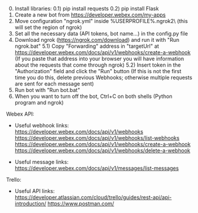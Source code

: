 0) Install libraries:
0.1) pip install requests
0.2) pip install Flask
1) Create a new bot from https://developer.webex.com/my-apps
2) Move configuration "ngrok.yml" inside %USERPROFILE%\.ngrok2\ (this will set the region of ngrok)
3) Set all the necessary data (API tokens, bot name...) in the config.py file
4) Download ngrok (https://ngrok.com/download) and run it with "Run ngrok.bat"
5.1) Copy "Forwarding" address in "targetUrl" at https://developer.webex.com/docs/api/v1/webhooks/create-a-webhook
	(If you paste that address into your browser you will have information about the requests that come through ngrok)
5.2) Insert token in the "Authorization" field and click the "Run" button
	(If this is not the first time you do this, delete previous Webhooks; otherwise multiple requests are sent for each message sent)
6) Run bot with "Run bot.bat"
7) When you want to turn off the bot, Ctrl+C on both shells (Python program and ngrok)



Webex API:
- Useful webhook links:
	https://developer.webex.com/docs/api/v1/webhooks
	https://developer.webex.com/docs/api/v1/webhooks/list-webhooks
	https://developer.webex.com/docs/api/v1/webhooks/create-a-webhook
	https://developer.webex.com/docs/api/v1/webhooks/delete-a-webhook

- Useful message links:
	https://developer.webex.com/docs/api/v1/messages/list-messages

Trello:
- Useful API links:
	https://developer.atlassian.com/cloud/trello/guides/rest-api/api-introduction/
	https://www.postman.com/